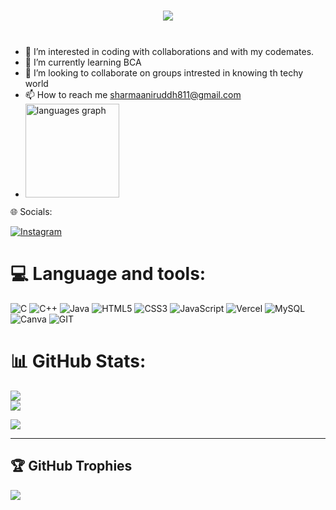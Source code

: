 <h1 align="center">
  <a href="https://github.com/aniruddh8877">
    <img src="https://readme-typing-svg.herokuapp.com/?lines=Hello,+There!+👋;This+is+aniruddh+Aniruddh8877....;Nice+to+meet+you!&size=24">
  </a>
</h1>
<img src="https://www.animatedimages.org/data/media/562/animated-line-image-0111.gif" width="1000" height="8" />

<!--- 👋 Hi,I’m <h1>ANIRUDDH SHARMA<h1>-->
- 👀 I’m interested in coding with collaborations and with my codemates.
- 🌱 I’m currently learning BCA
- 💞️ I’m looking to collaborate on groups intrested in knowing th techy world
- 📫 How to reach me sharmaaniruddh811@gmail.com
- <div align="left">
  <img src="https://github-readme-stats.vercel.app/api/top-langs?username=Aniruddh8877&locale=en&hide_title=false&layout=compact&card_width=320&langs_count=5&theme=dracula&hide_border=false" height="150" alt="languages graph"  />
</div
  
# 🌐 Socials:
[![Instagram](https://img.shields.io/badge/Instagram-%23E4405F.svg?logo=Instagram&logoColor=white)](https://instagram.com/aniruddh_8877) 

# 💻 Language and tools:
![C](https://img.shields.io/badge/c-%2300599C.svg?style=for-the-badge&logo=c&logoColor=white) ![C++](https://img.shields.io/badge/c++-%2300599C.svg?style=for-the-badge&logo=c%2B%2B&logoColor=white) ![Java](https://img.shields.io/badge/java-%23ED8B00.svg?style=for-the-badge&logo=openjdk&logoColor=white) ![HTML5](https://img.shields.io/badge/html5-%23E34F26.svg?style=for-the-badge&logo=html5&logoColor=white) ![CSS3](https://img.shields.io/badge/css3-%231572B6.svg?style=for-the-badge&logo=css3&logoColor=white) ![JavaScript](https://img.shields.io/badge/javascript-%23323330.svg?style=for-the-badge&logo=javascript&logoColor=%23F7DF1E) ![Vercel](https://img.shields.io/badge/vercel-%23000000.svg?style=for-the-badge&logo=vercel&logoColor=white) ![MySQL](https://img.shields.io/badge/mysql-%2300000f.svg?style=for-the-badge&logo=mysql&logoColor=white) ![Canva](https://img.shields.io/badge/Canva-%2300C4CC.svg?style=for-the-badge&logo=Canva&logoColor=white) ![GIT](https://img.shields.io/badge/Git-fc6d26?style=for-the-badge&logo=git&logoColor=white)
<!-- Proudly created with GPRM ( https://gprm.itsvg.in ) -->
# 📊 GitHub Stats:
![](https://github-readme-stats.vercel.app/api?username=Aniruddh8877&theme=dark&hide_border=false&include_all_commits=false&count_private=false)<br/>
![](https://github-readme-streak-stats.herokuapp.com/?user=Aniruddh8877&theme=dark&hide_border=false)<br/>

[![](https://visitcount.itsvg.in/api?id=Aniruddh8877&icon=0&color=0)](https://visitcount.itsvg.in)
  
---
## 🏆 GitHub Trophies
![](https://github-profile-trophy.vercel.app/?username=Aniruddh8877&theme=radical&no-frame=false&no-bg=true&margin-w=4)
<!---
Aniruddh0012/Aniruddh0012 is a ✨ special ✨ repository because its `README.md` (this file) appears on your GitHub profile.
You can click the Preview link to take a look at your changes.
--->
